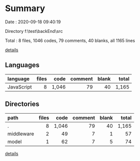 # Summary

Date : 2020-09-18 09:40:19

Directory f:\test\backEnd\src

Total : 8 files,  1046 codes, 79 comments, 40 blanks, all 1165 lines

[details](details.md)

## Languages
| language | files | code | comment | blank | total |
| :--- | ---: | ---: | ---: | ---: | ---: |
| JavaScript | 8 | 1,046 | 79 | 40 | 1,165 |

## Directories
| path | files | code | comment | blank | total |
| :--- | ---: | ---: | ---: | ---: | ---: |
| . | 8 | 1,046 | 79 | 40 | 1,165 |
| middleware | 2 | 49 | 7 | 1 | 57 |
| model | 1 | 62 | 7 | 5 | 74 |

[details](details.md)